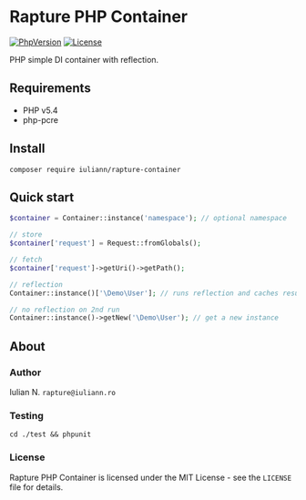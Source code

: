 # Rapture PHP Container

[![PhpVersion](https://img.shields.io/badge/php-5.4-orange.svg?style=flat-square)](#)
[![License](https://img.shields.io/badge/license-MIT-blue.svg?style=flat-square)](#)

PHP simple DI container with reflection.

## Requirements

- PHP v5.4
- php-pcre

## Install

```
composer require iuliann/rapture-container
```

## Quick start

```php
$container = Container::instance('namespace'); // optional namespace

// store
$container['request'] = Request::fromGlobals();

// fetch
$container['request']->getUri()->getPath();

// reflection
Container::instance()['\Demo\User']; // runs reflection and caches result

// no reflection on 2nd run
Container::instance()->getNew('\Demo\User'); // get a new instance
```

## About

### Author

Iulian N. `rapture@iuliann.ro`

### Testing

```
cd ./test && phpunit
```

### License

Rapture PHP Container is licensed under the MIT License - see the `LICENSE` file for details.
